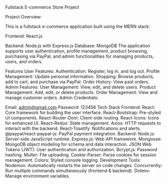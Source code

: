 Fullstack E-commerce Store Project

Project Overview:

This is a fullstack e-commerce application built using the MERN stack:

Frontend: React.js

Backend: Node.js with Express.js
Database: MongoDB
The application supports user authentication, profile management, product browsing, purchasing via PayPal, and admin functionalities for managing products, users, and orders.

Features
User Features:
Authentication: Register, log in, and log out.
Profile Management: Update personal information.
Shopping: Browse products, add to cart, and purchase via PayPal.
Order History: View past orders.
Admin Features:
User Management: View, edit, and delete users.
Product Management: Add, edit, or delete products.
Order Management: View and manage customer orders.
Admin Credentials:

Email: admin@gmail.com
Password: 123456
Tech Stack
Frontend:
React: Core framework for building the user interface.
React-Bootstrap: Pre-styled UI components.
React-Router-Dom: Client-side routing.
React-Icons: Icons for enhanced UI.
React-Redux: State management.
Axios: HTTP requests to interact with the backend.
React-Toastify: Notifications and alerts.
@paypal/react-paypal-js: PayPal payment integration.
Backend:
Node.js: Server-side JavaScript runtime.
Express.js: Web API framework.
Mongoose: MongoDB object modeling for schema and data interaction.
JSON Web Tokens (JWT): User authentication and authorization.
Bcrypt.js: Password hashing.
Multer: File uploading.
Cookie-Parser: Parse cookies for session management.
Colors: Styled console logging.
Development Tools:
Nodemon: Automatically restarts the server on code changes.
Concurrently: Run multiple commands simultaneously (frontend & backend).
Dotenv: Manage environment variables.
